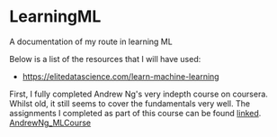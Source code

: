 # LearningML
A documentation of my route in learning ML  
  
Below is a list of the resources that I will have used:  
- https://elitedatascience.com/learn-machine-learning

First, I fully completed Andrew Ng's very indepth course on coursera. 
Whilst old, it still seems to cover the fundamentals very well. The assignments I completed as part of this course can be found [linked](JanThan/LearningML/AndrewNg_MLCourse/).
[AndrewNg_MLCourse](LearningML)
